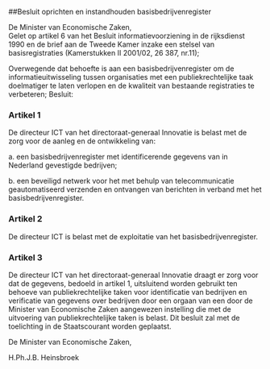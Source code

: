 <meta http-equiv='Content-Type' content='text/html; charset=utf-8' />

##Besluit oprichten en instandhouden basisbedrijvenregister

De Minister van Economische Zaken,  
Gelet op artikel 6 van het Besluit informatievoorziening in de rijksdienst 1990 en de brief aan de Tweede Kamer inzake een stelsel van basisregistraties (Kamerstukken II 2001/02, 26 387, nr.11);

Overwegende dat behoefte is aan een basisbedrijvenregister om de informatieuitwisseling tussen organisaties met een publiekrechtelijke taak doelmatiger te laten verlopen en de kwaliteit van bestaande registraties te verbeteren;
Besluit:    

### Artikel  1  

De directeur ICT van het directoraat-generaal Innovatie is belast met de zorg voor de aanleg en de ontwikkeling van: 

a.  een basisbedrijvenregister met identificerende gegevens van in Nederland gevestigde bedrijven; 

b.  een beveiligd netwerk voor het met behulp van telecommunicatie geautomatiseerd verzenden en ontvangen van berichten in verband met het basisbedrijvenregister.  

### Artikel  2  

De directeur ICT is belast met de exploitatie van het basisbedrijvenregister. 

### Artikel  3  

De directeur ICT van het directoraat-generaal Innovatie draagt er zorg voor dat de gegevens, bedoeld in artikel 1, uitsluitend worden gebruikt ten behoeve van publiekrechtelijke taken voor identificatie van bedrijven en verificatie van gegevens over bedrijven door een orgaan van een door de Minister van Economische Zaken aangewezen instelling die met de uitvoering van publiekrechtelijke taken is belast. 
Dit besluit zal met de toelichting in de Staatscourant worden geplaatst.   

De 
Minister van Economische Zaken, 

H.Ph.J.B. Heinsbroek    
